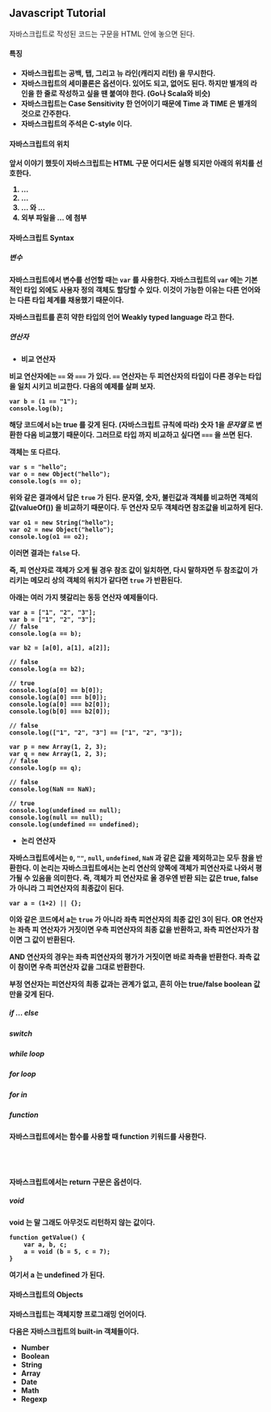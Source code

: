 ## Javascript Tutorial

자바스크립트로 작성된 코드는 **<script>...</script>** 구문을 HTML 안에 놓으면 된다. **<script>** 구문이 어디있든 실행되지만 보통은 **<head>** 태그에 있는 것을 추천한다.

<pre><code><script ...>
    Javascript Code
</script>
</code></pre>

#### 특징
- 자바스크립트는 공백, 탭, 그리고 뉴 라인(캐리지 리턴) 을 무시한다.
- 자바스크립트의 세미콜론은 옵션이다. 있어도 되고, 없어도 된다. 하지만 별개의 라인을 한 줄로 작성하고 싶을 땐 붙여야 한다. (Go나 Scala와 비슷)
- 자바스크립트는 Case Sensitivity 한 언어이기 때문에 Time 과 TIME 은 별개의 것으로 간주한다.
- 자바스크립트의 주석은 C-style 이다.

#### 자바스크립트의 위치
앞서 이야기 했듯이 자바스크립트는 HTML 구문 어디서든 실행 되지만 아래의 위치를 선호한다.
1. <head> ... </head>
2. <body> ... </body>
3. <body> ... </body> 와 <head> ... </head>
4. 외부 파일을 <head> ... </head> 에 첨부

#### 자바스크립트 Syntax

##### 변수
자바스크립트에서 변수를 선언할 때는 `var` 를 사용한다. 자바스크립트의 `var` 에는 기본적인 타입 외에도 사용자 정의 객체도 할당할 수 있다. 이것이 가능한 이유는 다른 언어와는 다른 타입 체계를 채용했기 때문이다.

자바스크립트를 흔히 __약한 타입의 언어 Weakly typed language__ 라고 한다.

##### 연산자

* 비교 연산자

비교 연산자에는 `==` 와 `===` 가 있다. `==` 연산자는 두 피연산자의 타입이 다른 경우는 타입을 일치 시키고 비교한다. 다음의 예제를 살펴 보자.
<pre><code>var b = (1 == "1");
console.log(b);
</code></pre>

해당 코드에서 `b`는 __true__ 를 갖게 된다. (자바스크립트 규칙에 따라) 숫자 1을 _문자열_ 로 변환한 다음 비교했기 때문이다. 그러므로 타입 까지 비교하고
 싶다면 `===` 을 쓰면 된다.

객체는 또 다르다. 

<pre><code>var s = "hello";
var o = new Object("hello");
console.log(s == o);
</code></pre>

위와 같은 결과에서 답은 `true` 가 된다. 문자열, 숫자, 불린값과 객체를 비교하면 객체의 값(valueOf()) 을 비교하기 때문이다. 
두 연산자 모두 객체라면 참조값을 비교하게 된다.

<pre><code>var o1 = new String("hello");
var o2 = new Object("hello");
console.log(o1 == o2);
</code></pre>

이러면 결과는 `false` 다.

즉, 피 연산자로 객체가 오게 될 경우 참조 값이 일치하면, 다시 말하자면 두 참조값이 가리키는 메모리 상의 객체의 위치가 같다면 `true` 가 반환된다.

아래는 여러 가지 헷갈리는 동등 연산자 예제들이다.
<pre><code>var a = ["1", "2", "3"];
var b = ["1", "2", "3"];
// false
console.log(a == b);

var b2 = [a[0], a[1], a[2]];

// false
console.log(a == b2);

// true
console.log(a[0] == b[0]);
console.log(a[0] === b[0]);
console.log(a[0] === b2[0]);
console.log(b[0] === b2[0]);

// false
console.log(["1", "2", "3"] == ["1", "2", "3"]);

var p = new Array(1, 2, 3);
var q = new Array(1, 2, 3);
// false
console.log(p == q);

// false
console.log(NaN == NaN);

// true
console.log(undefined == null);
console.log(null == null);
console.log(undefined == undefined);
</code></pre>

* 논리 연산자

자바스크립트에서는 `0`, `""`, `null`, `undefined`, `NaN` 과 같은 값을 제외하고는 모두 참을 반환한다. 이 논리는 자바스크립트에서는 
논리 연산의 양쪽에 객체가 피연산자로 나와서 평가될 수 있음을 의미한다. 즉, 객체가 피 연산자로 올 경우엔 반환 되는 값은 true, false 가 아니라 
그 피연산자의 최종값이 된다.

<pre><code>var a = (1+2) || {};</code></pre>

이와 같은 코드에서 a는 `true` 가 아니라 좌측 피연산자의 최종 값인 3이 된다. OR 연산자는 좌측 피 연산자가 거짓이면 우측 피연산자의 최종 값을 반환하고, 
좌측 피연산자가 참이면 그 값이 반환된다.

AND 연산자의 경우는 좌측 피연산자의 평가가 거짓이면 바로 좌측을 반환한다. 좌측 값이 참이면 우측 피연산자 값을 그대로 반환한다.

부정 연산자는 피연산자의 최종 값과는 관계가 없고, 흔히 아는 true/false boolean 값 만을 갖게 된다.

##### if ... else

##### switch

##### while loop

##### for loop

##### for in

##### function
자바스크립트에서는 함수를 사용할 때 **function** 키워드를 사용한다.

<pre><code><script type="text/javascript">
    function functionname(parameter-list) {
        statements
    }
</script>
</code></pre>

자바스크립트에서는 **return** 구문은 옵션이다.

##### void
**void** 는 말 그래도 아무것도 리턴하지 않는 값이다.

<pre><code>function getValue() {
    var a, b, c;
    a = void (b = 5, c = 7);
}
</code></pre>

여기서 a 는 undefined 가 된다.

#### 자바스크립트의 Objects
자바스크립트는 객체지향 프로그래밍 언어이다.

다음은 자바스크립트의 built-in 객체들이다.

- Number
- Boolean
- String
- Array
- Date
- Math
- Regexp
